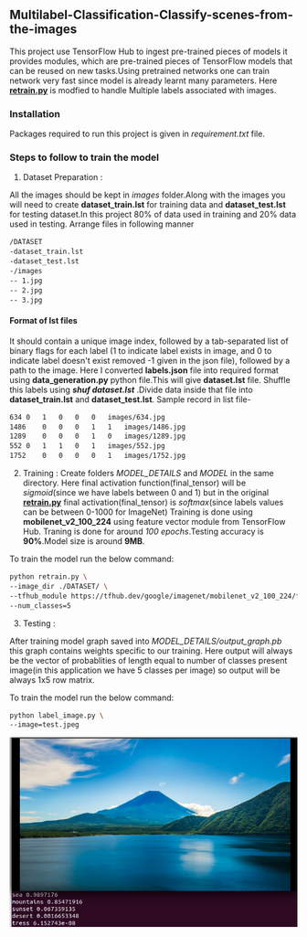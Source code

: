 ## Multilabel-Classification-Classify-scenes-from-the-images

This project use TensorFlow Hub to ingest pre-trained pieces of models it provides modules, which are pre-trained pieces of TensorFlow models that can be reused on new tasks.Using pretrained networks one can train network very fast since model is already learnt many 
parameters.
Here **[retrain.py](https://github.com/tensorflow/hub/blob/master/examples/image_retraining/retrain.py)** is modfied to handle Multiple labels associated with images.

### Installation
Packages required to run this project is given in *requirement.txt* file.

### Steps to follow to train the model
1) Dataset Preparation :

All the images should be kept in *images* folder.Along with the images you will need to create **dataset_train.lst** for training data and **dataset_test.lst** for testing dataset.In this project 80% of data used in training and 20% data used in testing. Arrange files in following manner
```bash
/DATASET
-dataset_train.lst
-dataset_test.lst
-/images
-- 1.jpg
-- 2.jpg
-- 3.jpg
```
#### Format of lst files
It should contain a unique image index, followed by a tab-separated list of binary flags for each label (1 to indicate label exists in image, and 0 to indicate label doesn't exist removed -1 given in the json file), followed by a path to the image.
Here I converted **labels.json** file into required format using **data_generation.py** python file.This will give **dataset.lst** file.
Shuffle this labels using ***shuf dataset.lst*** .Divide data inside that file into **dataset_train.lst** and **dataset_test.lst**. 
Sample record in list file-
```bash
634	0	1	0	0	0	images/634.jpg	
1486	0	0	0	1	1	images/1486.jpg	
1289	0	0	0	1	0	images/1289.jpg	
552	0	1	1	0	1	images/552.jpg	
1752	0	0	0	0	1	images/1752.jpg	
```

2) Training :
Create folders *MODEL_DETAILS* and *MODEL* in the same directory.
Here final activation function(final_tensor) will be *sigmoid*(since we have labels between 0 and 1) but in the original **[retrain.py](https://github.com/tensorflow/hub/blob/master/examples/image_retraining/retrain.py)** final activation(final_tensor) is *softmax*(since labels values can be between 0-1000 for ImageNet)
Training is done using **mobilenet_v2_100_224** using feature vector module from TensorFlow Hub.
Traning is done for around *100 epochs*.Testing accuracy is **90%**.Model size is around **9MB**.

To train the model run the below command:
```bash
python retrain.py \
--image_dir ./DATASET/ \
--tfhub_module https://tfhub.dev/google/imagenet/mobilenet_v2_100_224/feature_vector/2 \
--num_classes=5
```

3) Testing :

After training model graph saved into *MODEL_DETAILS/output_graph.pb* this graph contains weights specific to our training.
Here output will always be the vector of probablities of length equal to number of classes present image(in this application we have 5 
classes per image) so output will be always 1x5 row matrix.

To train the model run the below command:
```bash
python label_image.py \
--image=test.jpeg
```

![sample-result](result.png)
